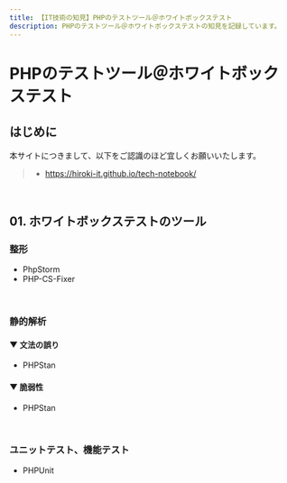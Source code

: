 ```yaml
---
title: 【IT技術の知見】PHPのテストツール＠ホワイトボックステスト
description: PHPのテストツール＠ホワイトボックステストの知見を記録しています。
---
```


# PHPのテストツール＠ホワイトボックステスト

## はじめに

本サイトにつきまして、以下をご認識のほど宜しくお願いいたします。

> - https://hiroki-it.github.io/tech-notebook/

<br>

## 01. ホワイトボックステストのツール

### 整形

- PhpStorm
- PHP-CS-Fixer

<br>

### 静的解析

#### ▼ 文法の誤り

- PHPStan

#### ▼ 脆弱性

- PHPStan

<br>

### ユニットテスト、機能テスト

- PHPUnit

<br>
